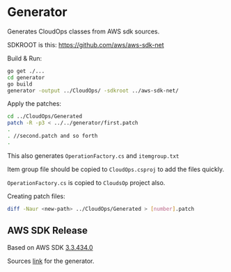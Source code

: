 # Generator

Generates CloudOps classes from AWS sdk sources.

SDKROOT is this: <https://github.com/aws/aws-sdk-net>

Build & Run:

```bash
go get ./...
cd generator
go build
generator -output ../CloudOps/ -sdkroot ../aws-sdk-net/
```

Apply the patches:

```bash
cd ../CloudOps/Generated
patch -R -p3 < ../../generator/first.patch
.
. //second.patch and so forth 
.
```

This also generates `OperationFactory.cs` and `itemgroup.txt`

Item group file should be copied to `CloudOps.csproj` to add the files quickly.

`OperationFactory.cs` is copied to `CloudsOp` project also.

Creating patch files:

```bash
diff -Naur <new-path> ../CloudOps/Generated > [number].patch
```

## AWS SDK Release

Based on AWS SDK [3.3.434.0](https://github.com/aws/aws-sdk-net/releases/tag/3.3.434.0)

Sources [link](https://github.com/aws/aws-sdk-net/archive/3.3.434.0.tar.gz) for the generator.
